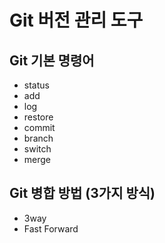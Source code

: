 # Git 버전 관리 도구
## Git 기본 명령어

- status
- add
- log
- restore
- commit
- branch
- switch
- merge

## Git 병합 방법 (3가지 방식)
- 3way
- Fast Forward
